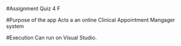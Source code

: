 #Assignment Quiz 4 F

#Purpose of the app
Acts a an online Clinical Appointment Mangager system

#Execution
Can run on Visual Studio.
